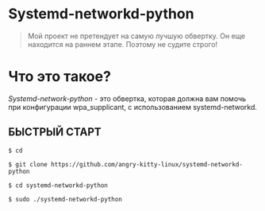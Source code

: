Systemd-networkd-python
=======================
> Мой проект не претендует на самую лучшую обвертку.
> Он еще находится на раннем этапе. Поэтому не судите строго!

# Что это такое?


*Systemd-network-python* - это обвертка, которая должна вам помочь при конфигурации wpa_supplicant, с использованием systemd-networkd.

 БЫСТРЫЙ СТАРТ
 ------------------

`$ cd`

`$ git clone https://github.com/angry-kitty-linux/systemd-networkd-python`

`$ cd systemd-networkd-python`

`$ sudo ./systemd-networkd-python`


